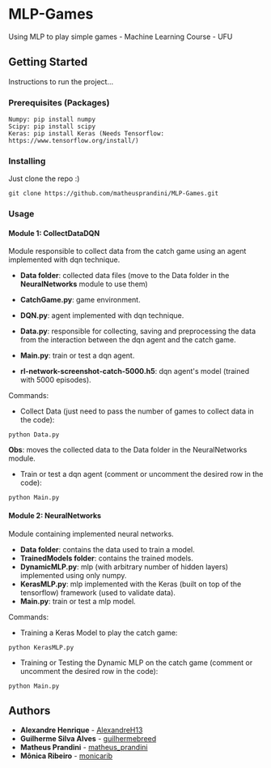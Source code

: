 # MLP-Games
Using MLP to play simple games - Machine Learning Course - UFU

## Getting Started

Instructions to run the project...

### Prerequisites (Packages)
```
Numpy: pip install numpy
Scipy: pip install scipy
Keras: pip install Keras (Needs Tensorflow: https://www.tensorflow.org/install/)
```

### Installing

Just clone the repo :)

```
git clone https://github.com/matheusprandini/MLP-Games.git
```

### Usage

#### Module 1: **CollectDataDQN** 

Module responsible to collect data from the catch game using an agent implemented with dqn technique.

- **Data folder**: collected data files (move to the Data folder in the **NeuralNetworks** module to use them)
- **CatchGame.py**: game environment.
- **DQN.py**: agent implemented with dqn technique.
- **Data.py**: responsible for collecting, saving and preprocessing the data from the interaction between the dqn agent and the catch game.
- **Main.py**: train or test a dqn agent.

- **rl-network-screenshot-catch-5000.h5**: dqn agent's model (trained with 5000 episodes).

Commands:

- Collect Data (just need to pass the number of games to collect data in the code):
```
python Data.py
```
**Obs**: moves the collected data to the Data folder in the NeuralNetworks module.

- Train or test a dqn agent (comment or uncomment the desired row in the code):
```
python Main.py
```

#### Module 2: **NeuralNetworks** 

Module containing implemented neural networks.

- **Data folder**: contains the data used to train a model.
- **TrainedModels folder**: contains the trained models.
- **DynamicMLP.py**: mlp (with arbitrary number of hidden layers) implemented using only numpy.
- **KerasMLP.py**: mlp implemented with the Keras (built on top of the tensorflow) framework (used to validate data).
- **Main.py**: train or test a mlp model.

Commands:

- Training a Keras Model to play the catch game:
```
python KerasMLP.py
```

- Training or Testing the Dynamic MLP on the catch game (comment or uncomment the desired row in the code):
```
python Main.py
```

## Authors

* **Alexandre Henrique** - [AlexandreH13](https://github.com/AlexandreH13)
* **Guilherme Silva Alves** - [guilhermebreed](https://github.com/guilhermebreed)
* **Matheus Prandini** - [matheus_prandini](https://github.com/matheusprandini)
* **Mônica Ribeiro** - [monicarib](https://github.com/monicarib)
